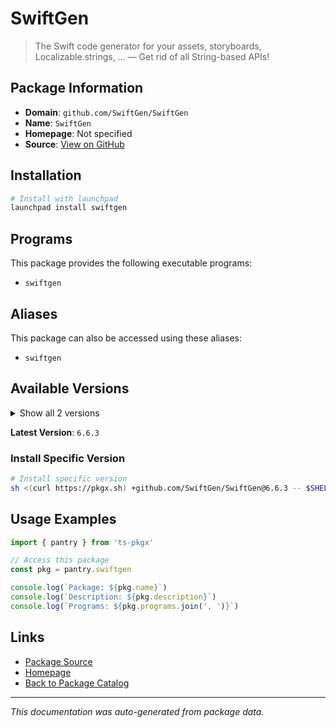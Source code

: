 # SwiftGen

> The Swift code generator for your assets, storyboards, Localizable.strings, … — Get rid of all String-based APIs!

## Package Information

- **Domain**: `github.com/SwiftGen/SwiftGen`
- **Name**: `SwiftGen`
- **Homepage**: Not specified
- **Source**: [View on GitHub](https://github.com/pkgxdev/pantry/tree/main/projects/github.com/SwiftGen/SwiftGen/package.yml)

## Installation

```bash
# Install with launchpad
launchpad install swiftgen
```

## Programs

This package provides the following executable programs:

- `swiftgen`

## Aliases

This package can also be accessed using these aliases:

- `swiftgen`

## Available Versions

<details>
<summary>Show all 2 versions</summary>

- `6.6.3`, `6.6.2`

</details>

**Latest Version**: `6.6.3`

### Install Specific Version

```bash
# Install specific version
sh <(curl https://pkgx.sh) +github.com/SwiftGen/SwiftGen@6.6.3 -- $SHELL -i
```

## Usage Examples

```typescript
import { pantry } from 'ts-pkgx'

// Access this package
const pkg = pantry.swiftgen

console.log(`Package: ${pkg.name}`)
console.log(`Description: ${pkg.description}`)
console.log(`Programs: ${pkg.programs.join(', ')}`)
```

## Links

- [Package Source](https://github.com/pkgxdev/pantry/tree/main/projects/github.com/SwiftGen/SwiftGen/package.yml)
- [Homepage](#)
- [Back to Package Catalog](../package-catalog.md)

---

*This documentation was auto-generated from package data.*
